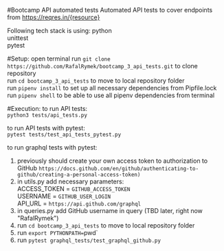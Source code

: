 #Bootcamp API automated tests
Automated API tests to cover endpoints from https://reqres.in/{resource}

Following tech stack is using:
python  
unittest  
pytest 

#Setup:
open terminal
run `git clone https://github.com/RafalRymek/bootcamp_3_api_tests.git` to clone repository   
run `cd bootcamp_3_api_tests` to move to local repository folder  
run `pipenv install` to set up all necessary dependencies from Pipfile.lock  
run `pipenv shell` to be able to use all pipenv dependencies from terminal

#Execution:
to run API tests:  
`python3 tests/api_tests.py`

to run API tests with pytest:  
`pytest tests/test_api_tests_pytest.py`

to run graphql tests with pytest:
1. previously should create your own access token to authorization to GitHub 
   `https://docs.github.com/en/github/authenticating-to-github/creating-a-personal-access-token)`
2. in utils.py add necessary parameters:  
   ACCESS_TOKEN = `GITHUB_ACCESS_TOKEN`  
   USERNAME = `GITHUB_USER_LOGIN`  
   API_URL = `https://api.github.com/graphql`
3. in queries.py add GitHub username in query (TBD later, right now "RafalRymek")
4. run `cd bootcamp_3_api_tests` to move to local repository folder  
5. run `export PYTHONPATH=`pwd`     
6. run `pytest graphql_tests/test_graphql_github.py`

